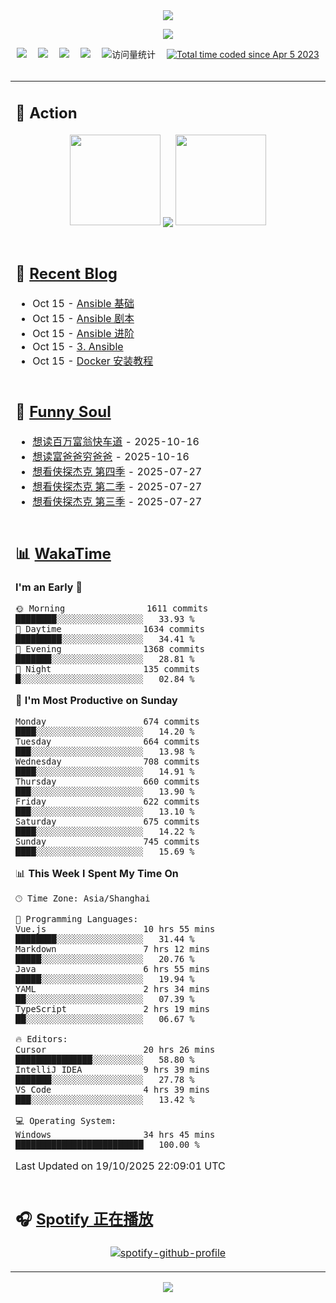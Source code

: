<div align="center">

<img src="https://capsule-render.vercel.app/api?type=waving&color=timeGradient&height=300&&section=header&text=HI%20THERE!&fontSize=90&fontAlign=50&fontAlignY=30&desc=I%E2%80%99m%20@LI%20SIR%20%F0%9F%91%8B&descAlign=50&descSize=30&descAlignY=60&animation=twinkling" />

<div align="center">

  <!-- knock code pictures 敲代码的图片 -->
  <img order-radius="100px" src="https://img.lisir.cc/image/my/001.gif"><br>

  <!-- profile logo 个人资料徽标 -->
  <div align="center">
    <a href="https://lisir.cc/" title="点击跳转"><img src="https://img.shields.io/badge/Blog-%E4%B8%AA%E4%BA%BA%E5%8D%9A%E5%AE%A2-red"></a>&emsp;
    <a href="https://photo.lisir.cc/" title="点击跳转"><img src="https://img.shields.io/badge/Photo-%E6%97%B6%E5%85%89%E7%9B%B8%E5%86%8C-blue"></a>&emsp;
    <a href="https://cloud.lisir.cc/" title="点击跳转"><img src="https://img.shields.io/badge/Cloud%20Disk-%E6%88%91%E7%9A%84%E4%BA%91%E7%9B%98-green"></a>&emsp;
    <a href="https://nz.lisir.cc/" title="点击跳转"><img src="https://img.shields.io/badge/%E5%93%AA%E5%90%92-%E7%9B%91%E6%8E%A7%E9%9D%A2%E6%9D%BF-blueviolet"></a>&emsp;
    <!-- visitor -->
    <img src="https://komarev.com/ghpvc/?username=wkwbk&label=Views&color=orange&style=flat" alt="访问量统计" />&emsp;
    <a href="https://wakatime.com/@2237354f-824a-4472-ae76-c1eca96c8908"><img src="https://wakatime.com/badge/user/2237354f-824a-4472-ae76-c1eca96c8908.svg" alt="Total time coded since Apr 5 2023" /></a>
  </div>

</div>

<br>

<div align="center">

<table>

<tr><td>

## 🚀 Action

<!-- github-readme-streak-stats 连续提交代码天数记录 -->
<div align="center">
  <img width="145" src="https://img.lisir.cc/image/my/002.png">
  <img align="center" src="https://github-readme-stats.vercel.app/api?username=wkwbk&show_icons=true&theme=transparent">
  <img width="145" src="https://img.lisir.cc/image/my/001.png">
</div>

<br>

</td></tr>

<tr><td>

<!-- 近期博客 -->
## 📃 [Recent Blog](https://lisir.cc/)

<!-- feed start -->
- Oct 15 - [Ansible 基础](https://lisir.cc/Notes/DevOps/Ansible/00.Ansible-基础)
- Oct 15 - [Ansible 剧本](https://lisir.cc/Notes/DevOps/Ansible/01.Ansible-剧本)
- Oct 15 - [Ansible 进阶](https://lisir.cc/Notes/DevOps/Ansible/02.Ansible-进阶)
- Oct 15 - [3. Ansible](https://lisir.cc/Notes/DevOps/Ansible/)
- Oct 15 - [Docker 安装教程](https://lisir.cc/Notes/DevOps/Docker/00.Docker-安装教程)
<!-- feed end -->

</td></tr>

<tr><td>

<!-- 豆瓣 -->
## 🤾 [Funny Soul](https://movie.douban.com/people/li778057151)

<!-- START_SECTION:douban -->
* <a href='https://book.douban.com/subject/27041645/' target='_blank'>想读百万富翁快车道</a> - 2025-10-16
* <a href='https://book.douban.com/subject/27153484/' target='_blank'>想读富爸爸穷爸爸</a> - 2025-10-16
* <a href='https://movie.douban.com/subject/37067733/' target='_blank'>想看侠探杰克 第四季</a> - 2025-07-27
* <a href='https://movie.douban.com/subject/35763119/' target='_blank'>想看侠探杰克 第二季</a> - 2025-07-27
* <a href='https://movie.douban.com/subject/36670568/' target='_blank'>想看侠探杰克 第三季</a> - 2025-07-27
<!-- END_SECTION:douban -->

</td></tr>

<tr><td>

<!-- wakatime 统计 -->
## 📊 [WakaTime](https://wakatime.com/@wkwbk)

<!--START_SECTION:waka-->
**I'm an Early 🐤** 

```text
🌞 Morning                1611 commits        ████████░░░░░░░░░░░░░░░░░   33.93 % 
🌆 Daytime                1634 commits        █████████░░░░░░░░░░░░░░░░   34.41 % 
🌃 Evening                1368 commits        ███████░░░░░░░░░░░░░░░░░░   28.81 % 
🌙 Night                  135 commits         █░░░░░░░░░░░░░░░░░░░░░░░░   02.84 % 
```
📅 **I'm Most Productive on Sunday** 

```text
Monday                   674 commits         ████░░░░░░░░░░░░░░░░░░░░░   14.20 % 
Tuesday                  664 commits         ███░░░░░░░░░░░░░░░░░░░░░░   13.98 % 
Wednesday                708 commits         ████░░░░░░░░░░░░░░░░░░░░░   14.91 % 
Thursday                 660 commits         ███░░░░░░░░░░░░░░░░░░░░░░   13.90 % 
Friday                   622 commits         ███░░░░░░░░░░░░░░░░░░░░░░   13.10 % 
Saturday                 675 commits         ████░░░░░░░░░░░░░░░░░░░░░   14.22 % 
Sunday                   745 commits         ████░░░░░░░░░░░░░░░░░░░░░   15.69 % 
```


📊 **This Week I Spent My Time On** 

```text
🕑︎ Time Zone: Asia/Shanghai

💬 Programming Languages: 
Vue.js                   10 hrs 55 mins      ████████░░░░░░░░░░░░░░░░░   31.44 % 
Markdown                 7 hrs 12 mins       █████░░░░░░░░░░░░░░░░░░░░   20.76 % 
Java                     6 hrs 55 mins       █████░░░░░░░░░░░░░░░░░░░░   19.94 % 
YAML                     2 hrs 34 mins       ██░░░░░░░░░░░░░░░░░░░░░░░   07.39 % 
TypeScript               2 hrs 19 mins       ██░░░░░░░░░░░░░░░░░░░░░░░   06.67 % 

🔥 Editors: 
Cursor                   20 hrs 26 mins      ███████████████░░░░░░░░░░   58.80 % 
IntelliJ IDEA            9 hrs 39 mins       ███████░░░░░░░░░░░░░░░░░░   27.78 % 
VS Code                  4 hrs 39 mins       ███░░░░░░░░░░░░░░░░░░░░░░   13.42 % 

💻 Operating System: 
Windows                  34 hrs 45 mins      █████████████████████████   100.00 % 
```


 Last Updated on 19/10/2025 22:09:01 UTC
<!--END_SECTION:waka-->

</td></tr>

<tr><td>

## 🎧 [Spotify 正在播放](https://open.spotify.com/user/31s4ftvnfnus65uynvxmxu7rkfom)

<div align="center">

  [![spotify-github-profile](https://spotify-github-profile.kittinanx.com/api/view?uid=31s4ftvnfnus65uynvxmxu7rkfom&cover_image=true&theme=default&show_offline=true&background_color=121212&interchange=true&bar_color_cover=true)](https://spotify-github-profile.kittinanx.com/api/view?uid=31s4ftvnfnus65uynvxmxu7rkfom&redirect=true)

</div>

</td></tr>

</table>

</div>

<img src="https://capsule-render.vercel.app/api?type=waving&color=timeGradient&height=300&&section=footer&text=THE%20END!&fontSize=90&fontAlign=50&fontAlignY=70&desc=Hope%20your%20program%20is%20bug-free!&descAlign=50&descSize=30&descAlignY=40&animation=twinkling" />

</div>
